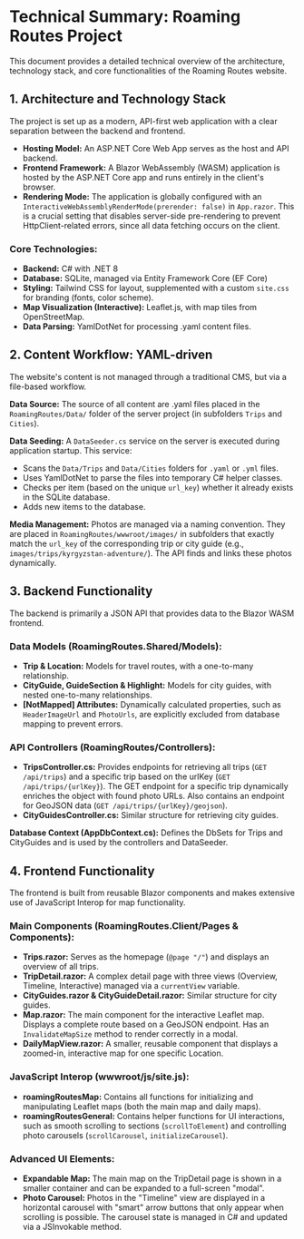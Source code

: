# Technical Summary: Roaming Routes Project

This document provides a detailed technical overview of the architecture, technology stack, and core functionalities of the Roaming Routes website.

## 1. Architecture and Technology Stack

The project is set up as a modern, API-first web application with a clear separation between the backend and frontend.

- **Hosting Model:** An ASP.NET Core Web App serves as the host and API backend.
- **Frontend Framework:** A Blazor WebAssembly (WASM) application is hosted by the ASP.NET Core app and runs entirely in the client's browser.
- **Rendering Mode:** The application is globally configured with an `InteractiveWebAssemblyRenderMode(prerender: false)` in `App.razor`. This is a crucial setting that disables server-side pre-rendering to prevent HttpClient-related errors, since all data fetching occurs on the client.

### Core Technologies:

- **Backend:** C# with .NET 8
- **Database:** SQLite, managed via Entity Framework Core (EF Core)
- **Styling:** Tailwind CSS for layout, supplemented with a custom `site.css` for branding (fonts, color scheme).
- **Map Visualization (Interactive):** Leaflet.js, with map tiles from OpenStreetMap.
- **Data Parsing:** YamlDotNet for processing .yaml content files.

## 2. Content Workflow: YAML-driven

The website's content is not managed through a traditional CMS, but via a file-based workflow.

**Data Source:** The source of all content are .yaml files placed in the `RoamingRoutes/Data/` folder of the server project (in subfolders `Trips` and `Cities`).

**Data Seeding:** A `DataSeeder.cs` service on the server is executed during application startup. This service:
- Scans the `Data/Trips` and `Data/Cities` folders for `.yaml` or `.yml` files.
- Uses YamlDotNet to parse the files into temporary C# helper classes.
- Checks per item (based on the unique `url_key`) whether it already exists in the SQLite database.
- Adds new items to the database.

**Media Management:** Photos are managed via a naming convention. They are placed in `RoamingRoutes/wwwroot/images/` in subfolders that exactly match the `url_key` of the corresponding trip or city guide (e.g., `images/trips/kyrgyzstan-adventure/`). The API finds and links these photos dynamically.

## 3. Backend Functionality

The backend is primarily a JSON API that provides data to the Blazor WASM frontend.

### Data Models (RoamingRoutes.Shared/Models):
- **Trip & Location:** Models for travel routes, with a one-to-many relationship.
- **CityGuide, GuideSection & Highlight:** Models for city guides, with nested one-to-many relationships.
- **[NotMapped] Attributes:** Dynamically calculated properties, such as `HeaderImageUrl` and `PhotoUrls`, are explicitly excluded from database mapping to prevent errors.

### API Controllers (RoamingRoutes/Controllers):
- **TripsController.cs:** Provides endpoints for retrieving all trips (`GET /api/trips`) and a specific trip based on the urlKey (`GET /api/trips/{urlKey}`). The GET endpoint for a specific trip dynamically enriches the object with found photo URLs. Also contains an endpoint for GeoJSON data (`GET /api/trips/{urlKey}/geojson`).
- **CityGuidesController.cs:** Similar structure for retrieving city guides.

**Database Context (AppDbContext.cs):** Defines the DbSets for Trips and CityGuides and is used by the controllers and DataSeeder.

## 4. Frontend Functionality

The frontend is built from reusable Blazor components and makes extensive use of JavaScript Interop for map functionality.

### Main Components (RoamingRoutes.Client/Pages & Components):
- **Trips.razor:** Serves as the homepage (`@page "/"`) and displays an overview of all trips.
- **TripDetail.razor:** A complex detail page with three views (Overview, Timeline, Interactive) managed via a `currentView` variable.
- **CityGuides.razor & CityGuideDetail.razor:** Similar structure for city guides.
- **Map.razor:** The main component for the interactive Leaflet map. Displays a complete route based on a GeoJSON endpoint. Has an `InvalidateMapSize` method to render correctly in a modal.
- **DailyMapView.razor:** A smaller, reusable component that displays a zoomed-in, interactive map for one specific Location.

### JavaScript Interop (wwwroot/js/site.js):
- **roamingRoutesMap:** Contains all functions for initializing and manipulating Leaflet maps (both the main map and daily maps).
- **roamingRoutesGeneral:** Contains helper functions for UI interactions, such as smooth scrolling to sections (`scrollToElement`) and controlling photo carousels (`scrollCarousel`, `initializeCarousel`).

### Advanced UI Elements:
- **Expandable Map:** The main map on the TripDetail page is shown in a smaller container and can be expanded to a full-screen "modal".
- **Photo Carousel:** Photos in the "Timeline" view are displayed in a horizontal carousel with "smart" arrow buttons that only appear when scrolling is possible. The carousel state is managed in C# and updated via a JSInvokable method.